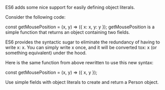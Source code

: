 ES6 adds some nice support for easily defining object literals.

Consider the following code:

const getMousePosition = (x, y) => ({
  x: x,
  y: y
});
getMousePosition is a simple function that returns an object containing two fields.

ES6 provides the syntactic sugar to eliminate the redundancy of having to write x: x. You can simply write x once, and it will be converted tox: x (or something equivalent) under the hood.

Here is the same function from above rewritten to use this new syntax:

const getMousePosition = (x, y) => ({ x, y });

Use simple fields with object literals to create and return a Person object.
